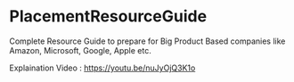 # PlacementResourceGuide
Complete Resource Guide to prepare for Big Product Based companies like Amazon, Microsoft, Google, Apple etc.

Explaination Video : https://youtu.be/nuJyOjQ3K1o
